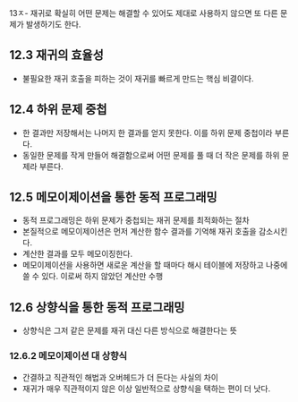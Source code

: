 13ㅈ- 재귀로 확실히 어떤 문제는 해결할 수 있어도 제대로 사용하지 않으면 또 다른 문제가 발생하기도 한다.

## 12.3 재귀의 효율성
- 불필요한 재귀 호출을 피하는 것이 재귀를 빠르게 만드는 핵심 비결이다.

## 12.4 하위 문제 중첩
- 한 결과만 저장해서는 나머지 한 결과를 얻지 못한다. 이를 하위 문제 중첩이라 부른다.
- 동일한 문제를 작게 만들어 해결함으로써 어떤 문제를 풀 때 더 작은 문제를 하위 문제라 부른다.

## 12.5 메모이제이션을 통한 동적 프로그래밍
- 동적 프로그래밍은 하위 문제가 중첩되는 재귀 문제를 최적화하는 절차
- 본질적으로 메모이제이션은 먼저 계산한 함수 결과를 기억해 재귀 호출을 감소시킨다.
- 계산한 결과를 모두 메모이징한다.
- 메모이제이션을 사용하면 새로운 계산을 할 때마다 해시 테이블에 저장하고 나중에 쓸 수 있다. 이로써 하지 않았던 계산만 수행

## 12.6 상향식을 통한 동적 프로그래밍
- 상향식은 그저 같은 문제를 재귀 대신 다른 방식으로 해결한다는 뜻

### 12.6.2 메모이제이션 대 상향식
- 간결하고 직관적인 해법과 오버헤드가 더 든다는 사실의 차이
- 재귀가 매우 직관적이지 않은 이상 일반적으로 상향식을 택하는 편이 더 낫다.